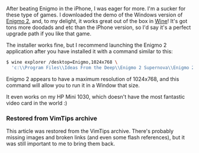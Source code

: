 <!-- :metadata:

title: Engimo 2 and Wine
tags: Linux
published: 2009-06-24T18:19:34-0700
summary:

After beating Enigmo in the iPhone, I was eager for more.  I'm a sucker for
these type of games.  I downloaded the demo of the Windows version of <a
href='http://www.pangeasoft.net/enigmo/downloads.html'>Enigmo 2</a>, and, to my
delight, it works great out of the box in <a
href='http://www.winehq.com'>Wine</a>!  It's got tons more doodads and etc than
the iPhone version, so I'd say it's a perfect upgrade path if you like that
game.

-->

After beating Enigmo in the iPhone, I was eager for more.  I'm a sucker for
these type of games.  I downloaded the demo of the Windows version of <a
href='http://www.pangeasoft.net/enigmo/downloads.html'>Enigmo 2</a>, and, to my
delight, it works great out of the box in <a
href='http://www.winehq.com'>Wine</a>!  It's got tons more doodads and etc than
the iPhone version, so I'd say it's a perfect upgrade path if you like that
game.

The installer works fine, but I recommend launching the Enigmo 2 application
after you have installed it with a command similar to this:

```bash
$ wine explorer /desktop=Enigmo,1024x768 \
  'c:\\Program Files\\Ideas From the Deep\\Enigmo 2 Supernova\\Enigmo 2.exe'
```

Enigmo 2 appears to have a maximum resolution of 1024x768, and this command
will allow you to run it in a Window that size.

It even works on my HP Mini 1030, which doesn't have the most fantastic video
card in the world :)

<div class="restored-from-archive">
  <h3>Restored from VimTips archive</h3>
  <p>
  This article was restored from the VimTips archive. There's probably
  missing images and broken links (and even some flash references), but it
  was still important to me to bring them back.
  </p>
</div>

